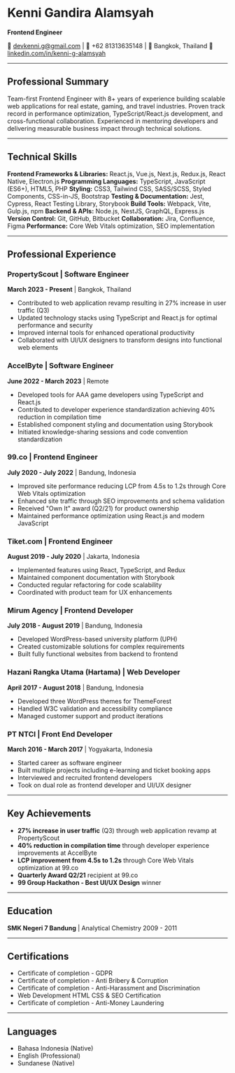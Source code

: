 # Kenni Gandira Alamsyah

**Frontend Engineer**

📧 devkenni.g@gmail.com | 📱 +62 81313635148 | 📍 Bangkok, Thailand
🔗 [linkedin.com/in/kenni-g-alamsyah](https://www.linkedin.com/in/kenni-g-alamsyah)

---

## Professional Summary

Team-first Frontend Engineer with 8+ years of experience building scalable web applications for real estate, gaming, and travel industries. Proven track record in performance optimization, TypeScript/React.js development, and cross-functional collaboration. Experienced in mentoring developers and delivering measurable business impact through technical solutions.

---

## Technical Skills

**Frontend Frameworks & Libraries:** React.js, Vue.js, Next.js, Redux.js, React Native, Electron.js
**Programming Languages:** TypeScript, JavaScript (ES6+), HTML5, PHP
**Styling:** CSS3, Tailwind CSS, SASS/SCSS, Styled Components, CSS-in-JS, Bootstrap
**Testing & Documentation:** Jest, Cypress, React Testing Library, Storybook
**Build Tools:** Webpack, Vite, Gulp.js, npm
**Backend & APIs:** Node.js, NestJS, GraphQL, Express.js
**Version Control:** Git, GitHub, Bitbucket
**Collaboration:** Jira, Confluence, Figma
**Performance:** Core Web Vitals optimization, SEO implementation

---

## Professional Experience

### PropertyScout | Software Engineer
**March 2023 - Present** | Bangkok, Thailand

- Contributed to web application revamp resulting in 27% increase in user traffic (Q3)
- Updated technology stacks using TypeScript and React.js for optimal performance and security
- Improved internal tools for enhanced operational productivity
- Collaborated with UI/UX designers to transform designs into functional web elements

### AccelByte | Software Engineer
**June 2022 - March 2023** | Remote

- Developed tools for AAA game developers using TypeScript and React.js
- Contributed to developer experience standardization achieving 40% reduction in compilation time
- Established component styling and documentation using Storybook
- Initiated knowledge-sharing sessions and code convention standardization

### 99.co | Frontend Engineer
**July 2020 - July 2022** | Bandung, Indonesia

- Improved site performance reducing LCP from 4.5s to 1.2s through Core Web Vitals optimization
- Enhanced site traffic through SEO improvements and schema validation
- Received "Own It" award (Q2/21) for product ownership
- Maintained performance optimization using React.js and modern JavaScript

### Tiket.com | Frontend Engineer
**August 2019 - July 2020** | Jakarta, Indonesia

- Implemented features using React, TypeScript, and Redux
- Maintained component documentation with Storybook
- Conducted regular refactoring for code scalability
- Coordinated with product team for UX enhancements

### Mirum Agency | Frontend Developer
**July 2018 - August 2019** | Bandung, Indonesia

- Developed WordPress-based university platform (UPH)
- Created customizable solutions for complex requirements
- Built fully functional websites from backend to frontend

### Hazani Rangka Utama (Hartama) | Web Developer
**April 2017 - August 2018** | Bandung, Indonesia

- Developed three WordPress themes for ThemeForest
- Handled W3C validation and accessibility compliance
- Managed customer support and product iterations

### PT NTCI | Front End Developer
**March 2016 - March 2017** | Yogyakarta, Indonesia

- Started career as software engineer
- Built multiple projects including e-learning and ticket booking apps
- Interviewed and recruited frontend developers
- Took on dual role as frontend developer and UI/UX designer

---

## Key Achievements

- **27% increase in user traffic** (Q3) through web application revamp at PropertyScout
- **40% reduction in compilation time** through developer experience improvements at AccelByte
- **LCP improvement from 4.5s to 1.2s** through Core Web Vitals optimization at 99.co
- **Quarterly Award Q2/21** recipient at 99.co
- **99 Group Hackathon - Best UI/UX Design** winner

---

## Education

**SMK Negeri 7 Bandung** | Analytical Chemistry
2009 - 2011

---

## Certifications

- Certificate of completion - GDPR
- Certificate of completion - Anti Bribery & Corruption
- Certificate of completion - Anti-Harassment and Discrimination
- Web Development HTML CSS & SEO Certification
- Certificate of completion - Anti-Money Laundering

---

## Languages

- Bahasa Indonesia (Native)
- English (Professional)
- Sundanese (Native)
